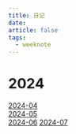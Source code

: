```yaml
---
title: 日记
date: 
article: false
tags:
  - weeknote
---
```


# 2024
[2024-04](2024-04)  
[2024-05](2024-05)  
[2024-06](2024-06)
[2024-07](2024-07)